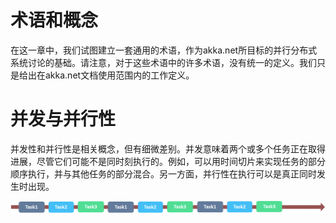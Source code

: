 # 术语和概念

在这一章中，我们试图建立一套通用的术语，作为akka.net所目标的并行分布式系统讨论的基础。请注意，对于这些术语中的许多术语，没有统一的定义。我们只是给出在akka.net文档使用范围内的工作定义。

# 并发与并行性

并发性和并行性是相关概念，但有细微差别。并发意味着两个或多个任务正在取得进展，尽管它们可能不是同时刻执行的。例如，可以用时间切片来实现任务的部分顺序执行，并与其他任务的部分混合。另一方面，并行性在执行可以是真正同时发生时出现。


![Concurrence](concurrency.png)
